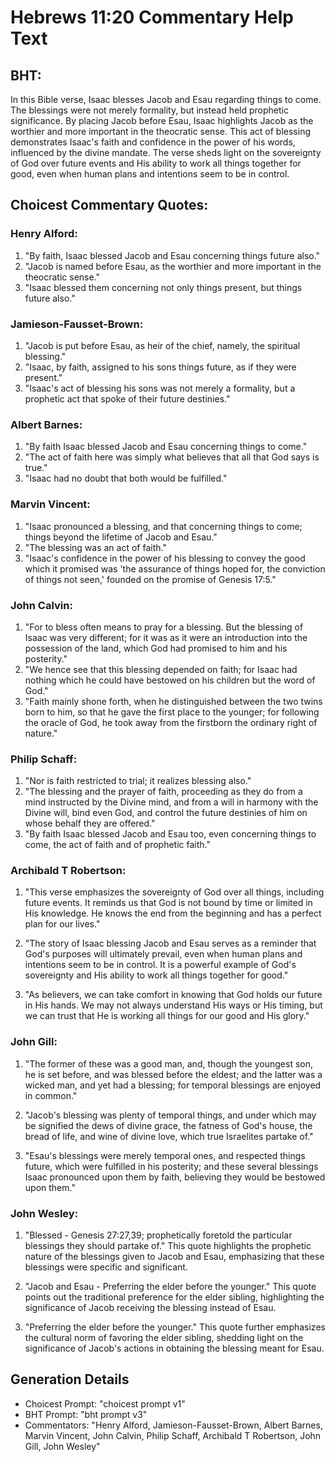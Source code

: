 # Hebrews 11:20 Commentary Help Text

## BHT:
In this Bible verse, Isaac blesses Jacob and Esau regarding things to come. The blessings were not merely formality, but instead held prophetic significance. By placing Jacob before Esau, Isaac highlights Jacob as the worthier and more important in the theocratic sense. This act of blessing demonstrates Isaac's faith and confidence in the power of his words, influenced by the divine mandate. The verse sheds light on the sovereignty of God over future events and His ability to work all things together for good, even when human plans and intentions seem to be in control.

## Choicest Commentary Quotes:
### Henry Alford:
1. "By faith, Isaac blessed Jacob and Esau concerning things future also."
2. "Jacob is named before Esau, as the worthier and more important in the theocratic sense."
3. "Isaac blessed them concerning not only things present, but things future also."

### Jamieson-Fausset-Brown:
1. "Jacob is put before Esau, as heir of the chief, namely, the spiritual blessing." 
2. "Isaac, by faith, assigned to his sons things future, as if they were present." 
3. "Isaac's act of blessing his sons was not merely a formality, but a prophetic act that spoke of their future destinies."

### Albert Barnes:
1. "By faith Isaac blessed Jacob and Esau concerning things to come."
2. "The act of faith here was simply what believes that all that God says is true."
3. "Isaac had no doubt that both would be fulfilled."

### Marvin Vincent:
1. "Isaac pronounced a blessing, and that concerning things to come; things beyond the lifetime of Jacob and Esau."
2. "The blessing was an act of faith."
3. "Isaac's confidence in the power of his blessing to convey the good which it promised was 'the assurance of things hoped for, the conviction of things not seen,' founded on the promise of Genesis 17:5."

### John Calvin:
1. "For to bless often means to pray for a blessing. But the blessing of Isaac was very different; for it was as it were an introduction into the possession of the land, which God had promised to him and his posterity."
2. "We hence see that this blessing depended on faith; for Isaac had nothing which he could have bestowed on his children but the word of God."
3. "Faith mainly shone forth, when he distinguished between the two twins born to him, so that he gave the first place to the younger; for following the oracle of God, he took away from the firstborn the ordinary right of nature."

### Philip Schaff:
1. "Nor is faith restricted to trial; it realizes blessing also." 
2. "The blessing and the prayer of faith, proceeding as they do from a mind instructed by the Divine mind, and from a will in harmony with the Divine will, bind even God, and control the future destinies of him on whose behalf they are offered." 
3. "By faith Isaac blessed Jacob and Esau too, even concerning things to come, the act of faith and of prophetic faith."

### Archibald T Robertson:
1. "This verse emphasizes the sovereignty of God over all things, including future events. It reminds us that God is not bound by time or limited in His knowledge. He knows the end from the beginning and has a perfect plan for our lives." 

2. "The story of Isaac blessing Jacob and Esau serves as a reminder that God's purposes will ultimately prevail, even when human plans and intentions seem to be in control. It is a powerful example of God's sovereignty and His ability to work all things together for good." 

3. "As believers, we can take comfort in knowing that God holds our future in His hands. We may not always understand His ways or His timing, but we can trust that He is working all things for our good and His glory."

### John Gill:
1. "The former of these was a good man, and, though the youngest son, he is set before, and was blessed before the eldest; and the latter was a wicked man, and yet had a blessing; for temporal blessings are enjoyed in common." 

2. "Jacob's blessing was plenty of temporal things, and under which may be signified the dews of divine grace, the fatness of God's house, the bread of life, and wine of divine love, which true Israelites partake of."

3. "Esau's blessings were merely temporal ones, and respected things future, which were fulfilled in his posterity; and these several blessings Isaac pronounced upon them by faith, believing they would be bestowed upon them."

### John Wesley:
1. "Blessed - Genesis 27:27,39; prophetically foretold the particular blessings they should partake of." This quote highlights the prophetic nature of the blessings given to Jacob and Esau, emphasizing that these blessings were specific and significant.

2. "Jacob and Esau - Preferring the elder before the younger." This quote points out the traditional preference for the elder sibling, highlighting the significance of Jacob receiving the blessing instead of Esau.

3. "Preferring the elder before the younger." This quote further emphasizes the cultural norm of favoring the elder sibling, shedding light on the significance of Jacob's actions in obtaining the blessing meant for Esau.


## Generation Details
- Choicest Prompt: "choicest prompt v1"
- BHT Prompt: "bht prompt v3"
- Commentators: "Henry Alford, Jamieson-Fausset-Brown, Albert Barnes, Marvin Vincent, John Calvin, Philip Schaff, Archibald T Robertson, John Gill, John Wesley"
